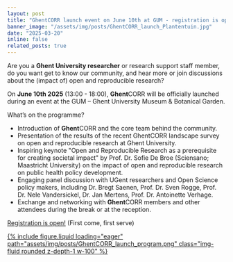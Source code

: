 ```yaml
---
layout: post
title: "GhentCORR launch event on June 10th at GUM - registration is open"
banner_image: "/assets/img/posts/GhentCORR_launch_Plantentuin.jpg"
date: "2025-03-20"
inline: false
related_posts: true
---
```


Are you a **Ghent University researcher** or research support staff member, do you want get to know our community, and hear more or join discussions about the (impact of) open and reproducible research? 

On **June 10th 2025** (13:00 - 18:00), **Ghent**CORR will be officially launched during an event at the GUM – Ghent University Museum & Botanical Garden. 

What’s on the programme?  

- Introduction of **Ghent**CORR and the core team behind the community.
- Presentation of the results of the recent GhentCORR landscape survey on open and reproducible research at Ghent University. 
- Inspiring keynote "Open and Reproducible Research as a prerequisite for creating societal impact" by Prof. Dr. Sofie De Broe (Sciensano; Maastricht University) on the impact of open and reproducible research on public health policy development.
- Engaging panel discussion with UGent researchers and Open Science policy makers, including Dr. Bregt Saenen, Prof. Dr. Sven Rogge, Prof. Dr. Nele Vandersickel, Dr. Jan Mertens, Prof. Dr. Antoinette Verhage.   
- Exchange and networking with **Ghent**CORR members and other attendees during the break or at the reception. 

[Registration is open!](https://event.ugent.be/registration/GhentCORRlaunch) (First come, first serve)

<div class="row mt-3">
  <!-- Full-Width Image with Link to Full Size -->
  <div class="col-12">
    <a href="/assets/img/posts/GhentCORR_launch_program.png" target="_blank">
      {% include figure.liquid loading="eager" path="assets/img/posts/GhentCORR_launch_program.png" class="img-fluid rounded z-depth-1 w-100" %}
    </a>
  </div>
</div>